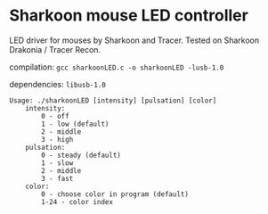 # Sharkoon mouse LED controller
LED driver for mouses by Sharkoon and Tracer. Tested on Sharkoon Drakonia / Tracer Recon.

compilation: `gcc sharkoonLED.c -o sharkoonLED -lusb-1.0`

dependencies: `libusb-1.0`

	Usage: ./sharkoonLED [intensity] [pulsation] [color]
		intensity:
			0 - off
			1 - low (default)
			2 - middle
			3 - high
		pulsation:
			0 - steady (default)
			1 - slow
			2 - middle
			3 - fast
		color:
			0 - choose color in program (default)
			1-24 - color index
